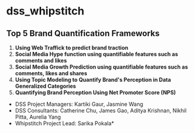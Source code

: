 # dss_whipstitch
## Top 5 Brand Quantification Frameworks
  1. **Using Web Traffick to predict brand traction**
  2. **Social Media Hype function using quantifiable features such as comments and likes**
  3. **Social Media Growth Prediction using quantifiable features such as comments, likes and shares**
  4. **Using Topic Modeling to Quantify Brand's Perception in Data Generalized Categories**
  5. **Quantifying Brand Perception Using Net Promoter Score (NPS)**


- DSS Project Managers: Kartiki Gaur, Jasmine Wang
- DSS Consultants: Catherine Chu, James Gao, Aditya Krishnan, Nikhil Pitta, Aurelia Yang
- Whipstitch Project Lead: Sarika Pokala*
